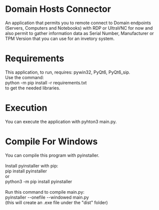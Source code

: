 # Domain Hosts Connector
An application that permits you to remote connect to Domain endpoints (Servers, Computers and Notebooks) with RDP or UltraVNC for now and also permit to gather information data as Serial Number, Manufacturer or TPM Version that you can use for an invetory system.

# Requirements
This application, to run, requires: pywin32, PyQt6, PyQt6_sip.\
Use the command:\
python -m pip install -r requirements.txt\
to get the needed libraries.

# Execution
You can execute the application with pyhton3 main.py.

# Compile For Windows
You can compile this program with pyinstaller.\
\
Install pyinstaller with pip:\
pip install pyinstaller\
or\
python3 -m pip install pyinstaller\
\
Run this command to compile main.py:\
pyinstaller --onefile --windowed main.py\
(this will create an .exe file under the "dist" folder)

